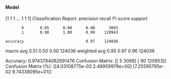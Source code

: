 #### Model
[1 1 1 ... 1 1 1]
Classification Report:
              precision    recall  f1-score   support

           0       0.05      0.00      0.00      3093
           1       0.98      1.00      0.99    120943

    accuracy                           0.97    124036
   macro avg       0.51      0.50      0.50    124036
weighted avg       0.95      0.97      0.96    124036

Accuracy: 0.9743784062691476
Confusion Matrix:
[[     5   3088]
 [    90 120853]]
Confusion Matrix (%):
[[4.03108775e-03 2.48959979e+00]
 [7.25595795e-02 9.74338095e+01]]
